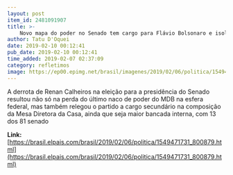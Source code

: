 ```yaml
---
layout: post
item_id: 2481091907
title: >-
    Novo mapa do poder no Senado tem cargo para Flávio Bolsonaro e isola MDB e PT
author: Tatu D'Oquei
date: 2019-02-10 00:12:41
pub_date: 2019-02-10 00:12:41
time_added: 2019-02-07 02:37:09
category: refletimos
image: https://ep00.epimg.net/brasil/imagenes/2019/02/06/politica/1549471731_800879_1549483477_rrss_normal.jpg
---
```


A derrota de Renan Calheiros na eleição para a presidência do Senado resultou não só na perda do último naco de poder do MDB na esfera federal, mas também relegou o partido a cargo secundário na composição da Mesa Diretora da Casa, ainda que seja maior bancada interna, com 13 dos 81 senado

**Link:** [https://brasil.elpais.com/brasil/2019/02/06/politica/1549471731_800879.html](https://brasil.elpais.com/brasil/2019/02/06/politica/1549471731_800879.html)

